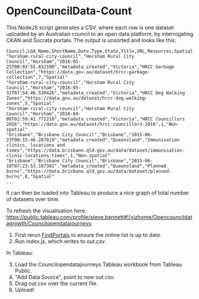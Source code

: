 # OpenCouncilData-Count
This NodeJS script generates a CSV, where each row is one dataset uploaded by an Australian council to an open data platform, by interrogating CKAN and Socrata portals. The output is unsorted and looks like this:

```
Council,LGA_Name,ShortName,Date,Type,State,Title,URL,Resources,Spatial
"horsham-rural-city-council","Horsham Rural City Council","Horsham","2016-05-25T00:03:55.832190","metadata_created","Victoria","HRCC Garbage Collection","https://data.gov.au/dataset/hrcc-garbage-collection",7,"Spatial"
"horsham-rural-city-council","Horsham Rural City Council","Horsham","2016-05-31T07:54:46.530426","metadata_created","Victoria","HRCC Dog Walking Zones","https://data.gov.au/dataset/hrcc-dog-walking-zones",5,"Spatial"
"horsham-rural-city-council","Horsham Rural City Council","Horsham","2016-04-06T02:59:41.772210","metadata_created","Victoria","HRCC Councillors 2016","https://data.gov.au/dataset/hrcc-councillors-2016",1,"Non-spatial"
"brisbane","Brisbane City Council","Brisbane","2015-06-23T00:15:46.287819","metadata_created","Queensland","Immunisation clinics, locations and times","https://data.brisbane.qld.gov.au/data/dataset/immunisation-clinic-locations-times",1,"Non-spatial"
"brisbane","Brisbane City Council","Brisbane","2015-06-18T07:23:53.187382","metadata_created","Queensland","Planned burns","https://data.brisbane.qld.gov.au/data/dataset/planned-burns",8,"Spatial"
...
```

It can then be loaded into Tableau to produce a nice graph of total number of datasets over time.

To refresh the visualisation here: https://public.tableau.com/profile/steve.bennett#!/vizhome/Opencouncildatagrowth/Councilopendatajourneys

1. First rerun [FindPortals](https://github.com/OpenCouncilData/FindPortals) to ensure the online list is up to date.
2. Run index.js, which writes to out.csv.

In Tableau:

3. Load the Councilopendatajourneys Tableau workbook from Tableau Public.
4. "Add Data Source", point to new out.csv.
5. Drag out.csv over the current file.
6. Upload!

